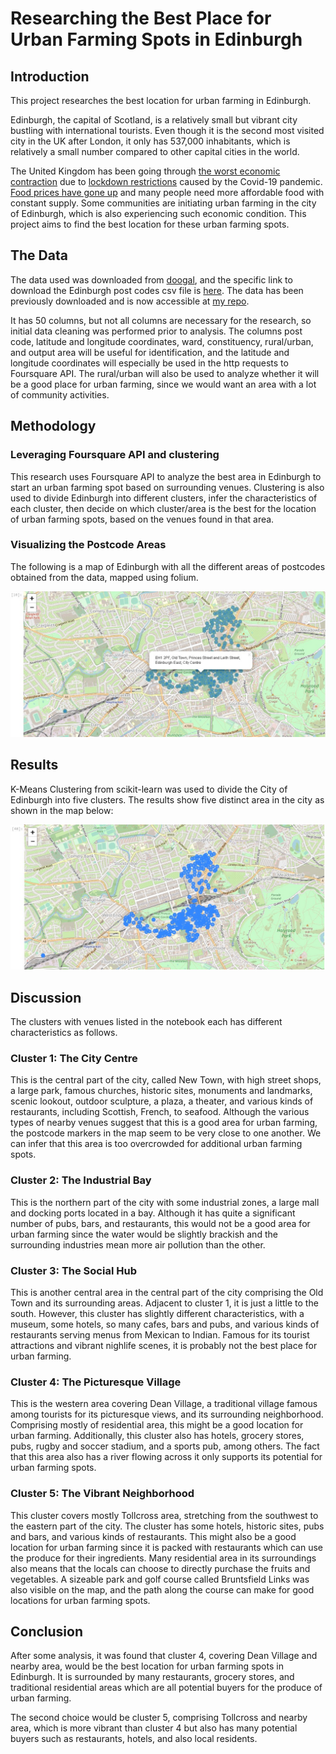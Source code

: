# Researching the Best Place for Urban Farming Spots in Edinburgh

## Introduction

This project researches the best location for urban farming in Edinburgh.

Edinburgh, the capital of Scotland, is a relatively small but vibrant city bustling with international tourists. Even though it is the second most visited city in the UK after London, it only has 537,000 inhabitants, which is relatively a small number compared to other capital cities in the world.

The United Kingdom has been going through [the worst economic contraction](https://www.forbes.com/sites/roberthart/2021/02/12/uk-hit-by-worst-economic-contraction-on-record-amid-covid-19-pandemic/) due to [lockdown restrictions](https://www.cnbc.com/2021/02/22/uk-lockdown-details-and-dates-of-how-it-could-be-lifted.html) caused by the Covid-19 pandemic. [Food prices have gone up](https://www.theguardian.com/business/2021/feb/17/uk-inflation-rises-as-price-of-food-and-furniture-increases) and many people need more affordable food with constant supply. Some communities are initiating urban farming in the city of Edinburgh, which is also experiencing such economic condition. This project aims to find the best location for these urban farming spots.

## The Data

The data used was downloaded from [doogal](https://www.doogal.co.uk/PostcodeDownloads.php), and the specific link to download the Edinburgh post codes csv file is [here](https://www.doogal.co.uk/UKPostcodesCSV.ashx?Search=EH). The data has been previously downloaded and is now accessible at [my repo](https://github.com/eparamasari/Coursera_Capstone/blob/main/data/EH-postcodes.csv).

It has 50 columns, but not all columns are necessary for the research, so initial data cleaning was performed prior to analysis. The columns post code, latitude and longitude coordinates, ward, constituency, rural/urban, and output area will be useful for identification, and the latitude and longitude coordinates will especially be used in the http requests to Foursquare API. The rural/urban will also be used to analyze whether it will be a good place for urban farming, since we would want an area with a lot of community activities.

## Methodology

### Leveraging Foursquare API and clustering

This research uses Foursquare API to analyze the best area in Edinburgh to start an urban farming spot based on surrounding venues. Clustering is also used to divide Edinburgh into different clusters, infer the characteristics of each cluster, then decide on which cluster/area is the best for the location of urban farming spots, based on the venues found in that area.

### Visualizing the Postcode Areas

The following is a map of Edinburgh with all the different areas of postcodes obtained from the data, mapped using folium.

![Map of Edinburgh with City Centre Postcodes](images/edinburgh_map_postcodes.jpg)

## Results

K-Means Clustering from scikit-learn was used to divide the City of Edinburgh into five clusters. The results show five distinct area in the city as shown in the map below:

![Map of Edinburgh with the Five Different Clusters](images/edinburgh_map_clustered.jpg)

## Discussion

The clusters with venues listed in the notebook each has different characteristics as follows.

### Cluster 1: The City Centre

This is the central part of the city, called New Town, with high street shops, a large park, famous churches, historic sites, monuments and landmarks, scenic lookout, outdoor sculpture, a plaza, a theater, and various kinds of restaurants, including Scottish, French, to seafood. Although the various types of nearby venues suggest that this is a good area for urban farming, the postcode markers in the map seem to be very close to one another. We can infer that this area is too overcrowded for additional urban farming spots.

### Cluster 2: The Industrial Bay

This is the northern part of the city with some industrial zones, a large mall and docking ports located in a bay. Although it has quite a significant number of pubs, bars, and restaurants, this would not be a good area for urban farming since the water would be slightly brackish and the surrounding industries mean more air pollution than the other.

### Cluster 3: The Social Hub

This is another central area in the central part of the city comprising the Old Town and its surrounding areas. Adjacent to cluster 1, it is just a little to the south. However, this cluster has slightly different characteristics, with a museum, some hotels, so many cafes, bars and pubs, and various kinds of restaurants serving menus from Mexican to Indian. Famous for its tourist attractions and vibrant nighlife scenes, it is probably not the best place for urban farming.

### Cluster 4: The Picturesque Village

This is the western area covering Dean Village, a traditional village famous among tourists for its picturesque views, and its surrounding neighborhood. Comprising mostly of residential area, this might be a good location for urban farming. Additionally, this cluster also has hotels, grocery stores, pubs, rugby and soccer stadium, and a sports pub, among others. The fact that this area also has a river flowing across it only supports its potential for urban farming spots.

### Cluster 5: The Vibrant Neighborhood

This cluster covers mostly Tollcross area, stretching from the southwest to the eastern part of the city. The cluster has some hotels, historic sites, pubs and bars, and various kinds of restaurants. This might also be a good location for urban farming since it is packed with restaurants which can use the produce for their ingredients. Many residential area in its surroundings also means that the locals can choose to directly purchase the fruits and vegetables. A sizeable park and golf course called Bruntsfield Links was also visible on the map, and the path along the course can make for good locations for urban farming spots.

## Conclusion

After some analysis, it was found that cluster 4, covering Dean Village and nearby area, would be the best location for urban farming spots in Edinburgh. It is surrounded by many restaurants, grocery stores, and traditional residential areas which are all potential buyers for the produce of urban farming.

The second choice would be cluster 5, comprising Tollcross and nearby area, which is more vibrant than cluster 4 but also has many potential buyers such as restaurants, hotels, and also local residents.
